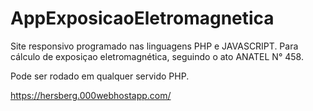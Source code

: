 # AppExposicaoEletromagnetica
Site responsivo programado nas linguagens PHP e JAVASCRIPT. Para cálculo de exposiçao eletromagnética, seguindo o ato ANATEL N° 458.

Pode ser rodado em qualquer servido PHP.

https://hersberg.000webhostapp.com/


